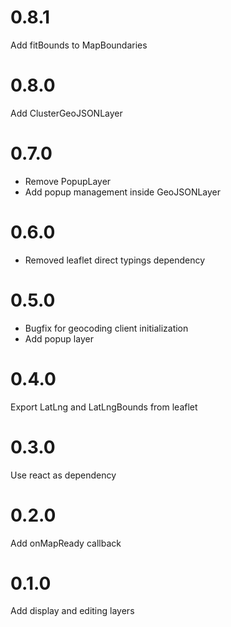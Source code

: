 # 0.8.1

Add fitBounds to MapBoundaries

# 0.8.0

Add ClusterGeoJSONLayer

# 0.7.0

* Remove PopupLayer
* Add popup management inside GeoJSONLayer

# 0.6.0

* Removed leaflet direct typings dependency

# 0.5.0

* Bugfix for geocoding client initialization
* Add popup layer

# 0.4.0

Export LatLng and LatLngBounds from leaflet

# 0.3.0

Use react as dependency

# 0.2.0

Add onMapReady callback

# 0.1.0

Add display and editing layers